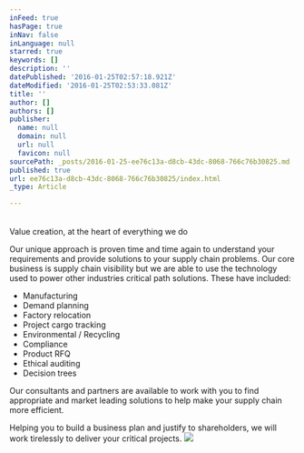```yaml
---
inFeed: true
hasPage: true
inNav: false
inLanguage: null
starred: true
keywords: []
description: ''
datePublished: '2016-01-25T02:57:18.921Z'
dateModified: '2016-01-25T02:53:33.081Z'
title: ''
author: []
authors: []
publisher:
  name: null
  domain: null
  url: null
  favicon: null
sourcePath: _posts/2016-01-25-ee76c13a-d8cb-43dc-8068-766c76b30825.md
published: true
url: ee76c13a-d8cb-43dc-8068-766c76b30825/index.html
_type: Article

---
```

###### 

Value creation, at the heart of everything we do

Our unique approach is proven time and time again to understand your requirements and provide solutions to your supply chain problems. Our core business is supply chain visibility but we are able to use the technology used to power other industries critical path solutions. These have included:

* Manufacturing
* Demand planning
* Factory relocation
* Project cargo tracking
* Environmental / Recycling
* Compliance
* Product RFQ
* Ethical auditing
* Decision trees

Our consultants and partners are available to work with you to find appropriate and market leading solutions to help make your supply chain more efficient. 

Helping you to build a business plan and justify to shareholders, we will work tirelessly to deliver your critical projects.
![](https://the-grid-user-content.s3-us-west-2.amazonaws.com/a5840e24-cb81-49d9-ac07-00717352b50e.jpg)